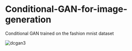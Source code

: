 # Conditional-GAN-for-image-generation
Conditional GAN trained on the fashion mnist dataset

![dcgan3](https://github.com/Shocker444/Conditional-GAN-for-image-generation/assets/101675941/a6b30e71-9d2f-4673-b43a-84cd228a4e89)
